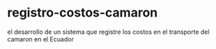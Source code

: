 # registro-costos-camaron
el desarrollo de un sistema que registre los costos en el transporte del camaron en el Ecuador
